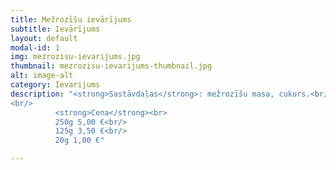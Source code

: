 ```yaml
---
title: Mežrozīšu ievārījums
subtitle: Ievārījums
layout: default
modal-id: 1
img: mezrozisu-ievarijums.jpg
thumbnail: mezrozisu-ievarijums-thumbnail.jpg
alt: image-alt
category: Ievarijums
description: "<strong>Sastāvdaļas</strong>: mežrozīšu masa, cukurs.<br/>
<br/>
          <strong>Cena</strong><br>
          250g 5,00 €<br/>
          125g 3,50 €<br/>
          20g 1,00 €"

---
```

